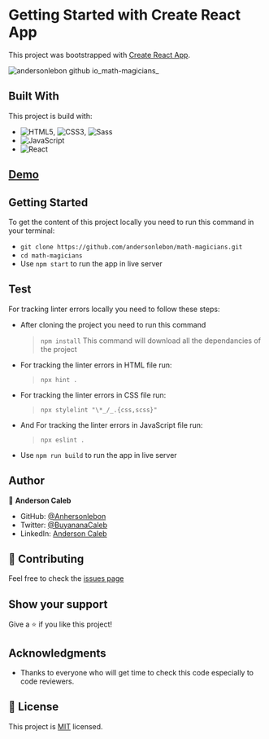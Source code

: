 # Getting Started with Create React App

This project was bootstrapped with [Create React App](https://github.com/facebook/create-react-app).

![andersonlebon github io_math-magicians_](https://user-images.githubusercontent.com/65068771/130706200-bf23ca4e-8aa0-4066-815a-0dacd1cd8997.png)


## Built With

This project is build with:

- ![HTML5](https://img.shields.io/badge/-HTML5-000000?style=flat&logo=html5&logoColor=ffffff&labelColor=E34F26), ![CSS3](https://img.shields.io/badge/-CSS3-000000?style=flat&logo=css3&logoColor=ffffff&labelColor=1572B6), ![Sass](https://img.shields.io/badge/-Sass-000000?style=flat&logo=sass&logoColor=ffffff&labelColor=%23CC6699)
- ![JavaScript](https://img.shields.io/badge/-JavaScript-000000?style=flat&logo=javascript)
- ![React](https://img.shields.io/badge/-React-000000?style=flat&logo=react)

## [Demo](https://andersonlebon.github.io/math-magicians/#/)

## Getting Started

To get the content of this project locally you need to run this command in your terminal:

- `git clone https://github.com/andersonlebon/math-magicians.git`
- `cd math-magicians`
- Use `npm start` to run the app in live server

## Test

For tracking linter errors locally you need to follow these steps:

- After cloning the project you need to run this command

  > `npm install`
  > This command will download all the dependancies of the project

- For tracking the linter errors in HTML file run:

  > `npx hint .`

- For tracking the linter errors in CSS file run:

  > `npx stylelint "\*_/_.{css,scss}"`

- And For tracking the linter errors in JavaScript file run:

  > `npx eslint .`

- Use `npm run build` to run the app in live server

## Author

👤 **Anderson Caleb**

- GitHub: [@Anhersonlebon](https://github.com/andersonlebon)
- Twitter: [@BuyananaCaleb](https://twitter.com/BuyananaCaleb)
- LinkedIn: [Anderson Caleb](https://www.linkedin.com/in/anderson-caleb-915343209/)

## :handshake: Contributing

Feel free to check the [issues page](https://github.com/andersonlebon/math-magicians/issues)

## Show your support

Give a :star: if you like this project!

## Acknowledgments

- Thanks to everyone who will get time to check this code especially to code reviewers.

## 📝 License

This project is [MIT](https://github.com/microverseinc/readme-template/blob/master/MIT.md) licensed.
